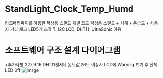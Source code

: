 # StandLight_Clock_Temp_Humd
라즈베리파이를 이용한 탁상용 스탠드 개발 코드
탁상용 스탠드 + 시계 + 온습도 + 사용자 거리 체크
LED5개 조절 및 I2C LCD, DHT11, UltraSonic 이용

# 소프트웨어 구조 설계 다이어그램

+추가사항 22.09.16 DHT11센서의 온도값 26도 이상시 LCD에 Warning 표기 후 전체 LED Off
![image](https://user-images.githubusercontent.com/113006092/190333658-26c24498-3d92-4d5a-85f9-639b49208463.png)
